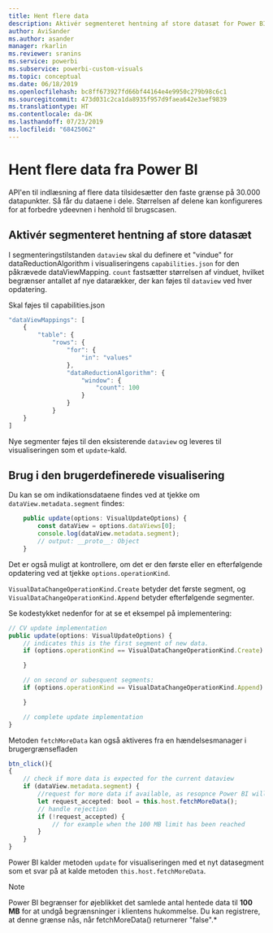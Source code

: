 ```yaml
---
title: Hent flere data
description: Aktivér segmenteret hentning af store datasæt for Power BI-visualiseringer
author: AviSander
ms.author: asander
manager: rkarlin
ms.reviewer: sranins
ms.service: powerbi
ms.subservice: powerbi-custom-visuals
ms.topic: conceptual
ms.date: 06/18/2019
ms.openlocfilehash: bc8ff673927fd66bf44164e4e9950c279b98c6c1
ms.sourcegitcommit: 473d031c2ca1da8935f957d9faea642e3aef9839
ms.translationtype: HT
ms.contentlocale: da-DK
ms.lasthandoff: 07/23/2019
ms.locfileid: "68425062"
---
```

# <a name="fetch-more-data-from-power-bi"></a>Hent flere data fra Power BI

API'en til indlæsning af flere data tilsidesætter den faste grænse på 30.000 datapunkter. Så får du dataene i dele. Størrelsen af delene kan konfigureres for at forbedre ydeevnen i henhold til brugscasen.  

## <a name="enable-segmented-fetch-of-large-datasets"></a>Aktivér segmenteret hentning af store datasæt

I segmenteringstilstanden `dataview` skal du definere et "vindue" for dataReductionAlgorithm i visualiseringens `capabilities.json` for den påkrævede dataViewMapping.
`count` fastsætter størrelsen af vinduet, hvilket begrænser antallet af nye datarækker, der kan føjes til `dataview` ved hver opdatering.

Skal føjes til capabilities.json

```typescript
"dataViewMappings": [
    {
        "table": {
            "rows": {
                "for": {
                    "in": "values"
                },
                "dataReductionAlgorithm": {
                    "window": {
                        "count": 100
                    }
                }
            }
    }
]
```

Nye segmenter føjes til den eksisterende `dataview` og leveres til visualiseringen som et `update`-kald.

## <a name="usage-in-the-custom-visual"></a>Brug i den brugerdefinerede visualisering

Du kan se om indikationsdataene findes ved at tjekke om `dataView.metadata.segment` findes:

```typescript
    public update(options: VisualUpdateOptions) {
        const dataView = options.dataViews[0];
        console.log(dataView.metadata.segment);
        // output: __proto__: Object
    }
```

Det er også muligt at kontrollere, om det er den første eller en efterfølgende opdatering ved at tjekke `options.operationKind`.

`VisualDataChangeOperationKind.Create` betyder det første segment, og `VisualDataChangeOperationKind.Append` betyder efterfølgende segmenter.

Se kodestykket nedenfor for at se et eksempel på implementering:

```typescript
// CV update implementation
public update(options: VisualUpdateOptions) {
    // indicates this is the first segment of new data.
    if (options.operationKind == VisualDataChangeOperationKind.Create) {

    }

    // on second or subesquent segments:
    if (options.operationKind == VisualDataChangeOperationKind.Append) {

    }

    // complete update implementation
}
```

Metoden `fetchMoreData` kan også aktiveres fra en hændelsesmanager i brugergrænsefladen

```typescript
btn_click(){
{
    // check if more data is expected for the current dataview
    if (dataView.metadata.segment) {
        //request for more data if available, as resopnce Power BI will call update method
        let request_accepted: bool = this.host.fetchMoreData();
        // handle rejection
        if (!request_accepted) {
            // for example when the 100 MB limit has been reached
        }
    }
}
```

Power BI kalder metoden `update` for visualiseringen med et nyt datasegment som et svar på at kalde metoden `this.host.fetchMoreData`.

> [!NOTE]
> Power BI begrænser for øjeblikket det samlede antal hentede data til **100 MB** for at undgå begrænsninger i klientens hukommelse. Du kan registrere, at denne grænse nås, når fetchMoreData() returnerer "false".*
